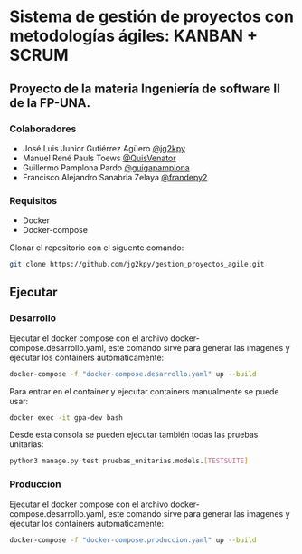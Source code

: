 # Sistema de gestión de proyectos con metodologías ágiles: KANBAN + SCRUM
## Proyecto de la materia Ingeniería de software II de la FP-UNA.

### Colaboradores
* José Luis Junior Gutiérrez Agüero [@jg2kpy](https://github.com/jg2kpy)
* Manuel René Pauls Toews [@QuisVenator](https://github.com/QuisVenator)
* Guillermo Pamplona Pardo [@guigapamplona](https://github.com/guigapamplona)
* Francisco Alejandro Sanabria Zelaya [@frandepy2](https://github.com/frandepy2)

### Requisitos
* Docker
* Docker-compose

Clonar el repositorio con el siguente comando:
```bash
git clone https://github.com/jg2kpy/gestion_proyectos_agile.git
```

## Ejecutar
### Desarrollo
Ejecutar el docker compose con el archivo docker-compose.desarrollo.yaml, este comando sirve para generar las imagenes y ejecutar los containers automaticamente:
```bash
docker-compose -f "docker-compose.desarrollo.yaml" up --build
```

Para entrar en el container y ejecutar containers manualmente se puede usar:
```bash
docker exec -it gpa-dev bash
```

Desde esta consola se pueden ejecutar también todas las pruebas unitarias:
```bash
python3 manage.py test pruebas_unitarias.models.[TESTSUITE]
```


### Produccion
Ejecutar el docker compose con el archivo docker-compose.desarrollo.yaml, este comando sirve para generar las imagenes y ejecutar los containers automaticamente:
```bash
docker-compose -f "docker-compose.produccion.yaml" up --build
```